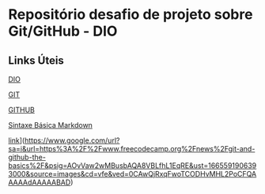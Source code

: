 # Repositório desafio de projeto sobre Git/GitHub - DIO

## Links Úteis

[DIO](https://www.dio.me/)

[GIT](https://git-scm.com/)

[GITHUB](https://github.com/)

[Sintaxe Básica Markdown](https://www.markdownguide.org/basic-syntax/)


[link](https://www.google.com/search?q=GIT&rlz=1C1GCEA_enBR965BR965&sxsrf=ALiCzsZgoKyMbfrjdtJlwEJechLe9Yj76g:1665505335699&tbm=isch&source=iu&ictx=1&vet=1&fir=P9pNrp9SwKAshM%252CJI4_Q98bs7R2YM%252C_%253BWcYFjdHNXDXQsM%252C0K7OkEpR0MqFpM%252C_%253BG1y-lAqjaT3HVM%252CXPiyNJLcsDjNKM%252C_%253By-jxQNYn4wcOiM%252C6ELE7ruooVQ3UM%252C_%253B9_XZqzMFBRgZQM%252Cud5HNDAAcx289M%252C_%253BvVHjmqiEpCBTbM%252CPItN57uehVFOoM%252C_%253BMc6U06NE5tbhjM%252C4GediBNSRJQrKM%252C_&usg=AI4_-kQxuJDQa9eH8HlKxD2zyLeaQOq9XA&sa=X&ved=2ahUKEwjImp_vytj6AhVFq5UCHc9HCicQ_h16BAhxEAE&cshid=1665505467778807#imgrc=y-jxQNYn4wcOiM)](https://www.google.com/url?sa=i&url=https%3A%2F%2Fwww.freecodecamp.org%2Fnews%2Fgit-and-github-the-basics%2F&psig=AOvVaw2wMBusbAQA8VBLfhL1EqRE&ust=1665591906393000&source=images&cd=vfe&ved=0CAwQjRxqFwoTCODHvMHL2PoCFQAAAAAdAAAAABAD)
